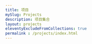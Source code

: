 ```yaml
---
title: 项目
mySlug: Projects
description: 项目集合
layout: projects
eleventyExcludeFromCollections: true
permalink : /projects/index.html
---
```



